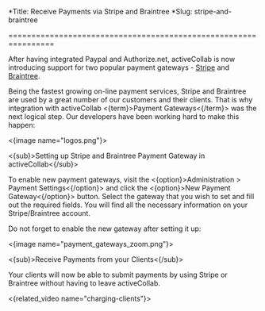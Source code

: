 *Title: Receive Payments via Stripe and Braintree
*Slug: stripe-and-braintree

================================================================

After having integrated Paypal and Authorize.net, activeCollab is now introducing support for two popular payment gateways - <a href="https://stripe.com/">Stripe</a> and <a href="https://www.braintreepayments.com/">Braintree</a>.

Being the fastest growing on-line payment services, Stripe and Braintree are used by a great number of our customers and their clients. That is why integration with activeCollab <{term}>Payment Gateways<{/term}> was the next logical step. Our developers have been working hard to make this happen:

<{image name="logos.png"}>

<{sub}>Setting up Stripe and Braintree Payment Gateway in activeCollab<{/sub}>

To enable new payment gateways, visit the <{option}>Administration > Payment Settings<{/option}> and click the <{option}>New Payment Gateway<{/option}> button. Select the gateway that you wish to set and fill out the required fields. You will find all the necessary information on your Stripe/Braintree account.

Do not forget to enable the new gateway after setting it up:

<{image name="payment_gateways_zoom.png"}>

<{sub}>Receive Payments from your Clients<{/sub}>

Your clients will now be able to submit payments by using Stripe or Braintree without having to leave activeCollab.

<{related_video name="charging-clients"}>